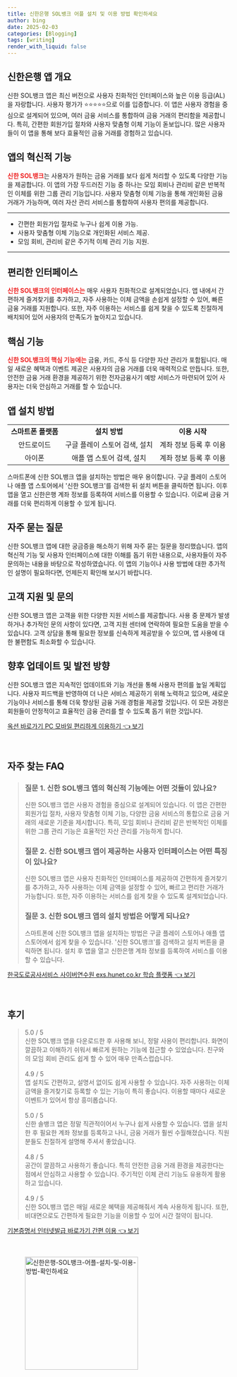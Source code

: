 ```yaml
---
title: 신한은행 SOL뱅크 어플 설치 및 이용 방법 확인하세요
author: bing
date: 2025-02-03
categories: [Blogging]
tags: [writing]
render_with_liquid: false
---
```



<h2 id='신한은행 앱 개요'>신한은행 앱 개요</h2>

<p>신한 SOL뱅크 앱은 최신 버전으로 사용자 친화적인 인터페이스와 높은 이용 등급(AL)을 자랑합니다. 사용자 평가가 ⭐⭐⭐⭐⭐으로 이를 입증합니다. 이 앱은 사용자 경험을 중심으로 설계되어 있으며, 여러 금융 서비스를 통합하여 금융 거래의 편리함을 제공합니다. 특히, 간편한 회원가입 절차와 사용자 맞춤형 이체 기능이 돋보입니다. 많은 사용자들이 이 앱을 통해 보다 효율적인 금융 거래를 경험하고 있습니다.</p>

<h2 id='앱의 혁신적 기능'>앱의 혁신적 기능</h2>

<p><b><span style="color: #ee2323;">신한 SOL뱅크</span></b>는 사용자가 원하는 금융 거래를 보다 쉽게 처리할 수 있도록 다양한 기능을 제공합니다. 이 앱의 가장 두드러진 기능 중 하나는 모임 회비나 관리비 같은 반복적인 이체를 위한 그룹 관리 기능입니다. 사용자 맞춤형 이체 기능을 통해 개인화된 금융 거래가 가능하며, 여러 자산 관리 서비스를 통합하여 사용자 편의를 제공합니다.</p>

<hr />

<ul>
    <li>간편한 회원가입 절차로 누구나 쉽게 이용 가능.</li>
    <li>사용자 맞춤형 이체 기능으로 개인화된 서비스 제공.</li>
    <li>모임 회비, 관리비 같은 주기적 이체 관리 기능 지원.</li>
</ul>

<hr />

<h2 id='편리한 인터페이스'>편리한 인터페이스</h2>

<p><b><span style="color: #ee2323;">신한 SOL뱅크의 인터페이스는</span></b> 매우 사용자 친화적으로 설계되었습니다. 앱 내에서 간편하게 즐겨찾기를 추가하고, 자주 사용하는 이체 금액을 손쉽게 설정할 수 있어, 빠른 금융 거래를 지원합니다. 또한, 자주 이용하는 서비스를 쉽게 찾을 수 있도록 친절하게 배치되어 있어 사용자의 만족도가 높아지고 있습니다.</p>

<h2 id='핵심 기능'>핵심 기능</h2>

<p><b><span style="color: #ee2323;">신한 SOL뱅크의 핵심 기능에는</span></b> 금융, 카드, 주식 등 다양한 자산 관리가 포함됩니다. 매일 새로운 혜택과 이벤트 제공은 사용자의 금융 거래를 더욱 매력적으로 만듭니다. 또한, 안전한 금융 거래 환경을 제공하기 위한 전자금융사기 예방 서비스가 마련되어 있어 사용자는 더욱 안심하고 거래를 할 수 있습니다.</p>

<h2 id='앱 설치 방법'>앱 설치 방법</h2>

<table>
    <tr>
        <td style="text-align: center; height: 17px;"><b>스마트폰 플랫폼</b></td>
        <td style="text-align: center; height: 17px;"><b>설치 방법</b></td>
        <td style="text-align: center; height: 17px;"><b>이용 시작</b></td>
    </tr>
    <tr>
        <td style="text-align: center; height: 17px;">안드로이드</td>
        <td style="text-align: center; height: 17px;">구글 플레이 스토어 검색, 설치</td>
        <td style="text-align: center; height: 17px;">계좌 정보 등록 후 이용</td>
    </tr>
    <tr>
        <td style="text-align: center; height: 17px;">아이폰</td>
        <td style="text-align: center; height: 17px;">애플 앱 스토어 검색, 설치</td>
        <td style="text-align: center; height: 17px;">계좌 정보 등록 후 이용</td>
    </tr>
</table>

<p>스마트폰에 신한 SOL뱅크 앱을 설치하는 방법은 매우 용이합니다. 구글 플레이 스토어나 애플 앱 스토어에서 '신한 SOL뱅크'를 검색한 뒤 설치 버튼을 클릭하면 됩니다. 이후 앱을 열고 신한은행 계좌 정보를 등록하여 서비스를 이용할 수 있습니다. 이로써 금융 거래를 더욱 편리하게 이용할 수 있게 됩니다.</p>

<h2 id='자주 묻는 질문'>자주 묻는 질문</h2>

<p>신한 SOL뱅크 앱에 대한 궁금증을 해소하기 위해 자주 묻는 질문을 정리했습니다. 앱의 혁신적 기능 및 사용자 인터페이스에 대한 이해를 돕기 위한 내용으로, 사용자들이 자주 문의하는 내용을 바탕으로 작성하였습니다. 이 앱의 기능이나 사용 방법에 대한 추가적인 설명이 필요하다면, 언제든지 확인해 보시기 바랍니다.</p>

<h2 id='고객 지원 및 문의'>고객 지원 및 문의</h2>

<p>신한 SOL뱅크 앱은 고객을 위한 다양한 지원 서비스를 제공합니다. 사용 중 문제가 발생하거나 추가적인 문의 사항이 있다면, 고객 지원 센터에 연락하여 필요한 도움을 받을 수 있습니다. 고객 상담을 통해 필요한 정보를 신속하게 제공받을 수 있으며, 앱 사용에 대한 불편함도 최소화할 수 있습니다.</p>

<h2 id='향후 업데이트 및 발전 방향'>향후 업데이트 및 발전 방향</h2>

<p>신한 SOL뱅크 앱은 지속적인 업데이트와 기능 개선을 통해 사용자 편의를 높일 계획입니다. 사용자 피드백을 반영하여 더 나은 서비스 제공하기 위해 노력하고 있으며, 새로운 기능이나 서비스를 통해 더욱 향상된 금융 거래 경험을 제공할 것입니다. 이 모든 과정은 회원들이 안정적이고 효율적인 금융 관리를 할 수 있도록 돕기 위한 것입니다.</p>


<p><a class="click-button" title="옥션 바로가기 PC 모바일 편리하게 이용하기" href="https://purplelist.github.io/posts/%EC%98%A5%EC%85%98-%EB%B0%94%EB%A1%9C%EA%B0%80%EA%B8%B0-PC-%EB%AA%A8%EB%B0%94%EC%9D%BC-%ED%8E%B8%EB%A6%AC%ED%95%98%EA%B2%8C-%EC%9D%B4%EC%9A%A9%ED%95%98%EA%B8%B0/" rel="dofollow">옥션 바로가기 PC 모바일 편리하게 이용하기 👈 보기</a></p><br>
<h2 id='자주_찾는_FAQ'>자주 찾는 FAQ</h2>
<div itemscope="" itemtype="https://schema.org/FAQPage"> 
<blockquote> 
<div itemscope="" itemprop="mainEntity" itemtype="https://schema.org/Question"> 
<h3 itemprop="name">질문 1. 신한 SOL뱅크 앱의 혁신적 기능에는 어떤 것들이 있나요?</h3> 
<div itemscope="" itemprop="acceptedAnswer" itemtype="https://schema.org/Answer"> 
<span itemprop="text"> 
<p>신한 SOL뱅크 앱은 사용자 경험을 중심으로 설계되어 있습니다. 이 앱은 간편한 회원가입 절차, 사용자 맞춤형 이체 기능, 다양한 금융 서비스의 통합으로 금융 거래의 새로운 기준을 제시합니다. 특히, 모임 회비나 관리비 같은 반복적인 이체를 위한 그룹 관리 기능은 효율적인 자산 관리를 가능하게 합니다.</p> 
</span> 
</div> 
</div> 

<div itemscope="" itemprop="mainEntity" itemtype="https://schema.org/Question"> 
<h3 itemprop="name">질문 2. 신한 SOL뱅크 앱이 제공하는 사용자 인터페이스는 어떤 특징이 있나요?</h3> 
<div itemscope="" itemprop="acceptedAnswer" itemtype="https://schema.org/Answer"> 
<span itemprop="text"> 
<p>신한 SOL뱅크 앱은 사용자 친화적인 인터페이스를 제공하여 간편하게 즐겨찾기를 추가하고, 자주 사용하는 이체 금액을 설정할 수 있어, 빠르고 편리한 거래가 가능합니다. 또한, 자주 이용하는 서비스를 쉽게 찾을 수 있도록 설계되었습니다.</p> 
</span> 
</div> 
</div> 

<div itemscope="" itemprop="mainEntity" itemtype="https://schema.org/Question"> 
<h3 itemprop="name">질문 3. 신한 SOL뱅크 앱의 설치 방법은 어떻게 되나요?</h3> 
<div itemscope="" itemprop="acceptedAnswer" itemtype="https://schema.org/Answer"> 
<span itemprop="text"> 
<p>스마트폰에 신한 SOL뱅크 앱을 설치하는 방법은 구글 플레이 스토어나 애플 앱 스토어에서 쉽게 찾을 수 있습니다. '신한 SOL뱅크'를 검색하고 설치 버튼을 클릭하면 됩니다. 설치 후 앱을 열고 신한은행 계좌 정보를 등록하여 서비스를 이용할 수 있습니다.</p> 
</span> 
</div> 
</div> 

</blockquote> 
</div>
<p><a class="click-button" title="한국도로공사서비스 사이버연수원 exs.hunet.co.kr 학습 플랫폼" href="https://purplelist.github.io/posts/%ED%95%9C%EA%B5%AD%EB%8F%84%EB%A1%9C%EA%B3%B5%EC%82%AC%EC%84%9C%EB%B9%84%EC%8A%A4-%EC%82%AC%EC%9D%B4%EB%B2%84%EC%97%B0%EC%88%98%EC%9B%90-exs.hunet.co.kr-%ED%95%99%EC%8A%B5-%ED%94%8C%EB%9E%AB%ED%8F%BC/" rel="dofollow">한국도로공사서비스 사이버연수원 exs.hunet.co.kr 학습 플랫폼 👈 보기</a></p><br>
<h2 id='후기'>후기</h2>
<div itemscope itemtype="https://schema.org/Product">
  <blockquote>
  <div itemprop="review" itemscope itemtype="https://schema.org/Review">
      <div itemprop="reviewRating" itemscope itemtype="https://schema.org/Rating"> <span itemprop="ratingValue">5.0</span> / <span itemprop="bestRating">5</span> </div>
      <span itemprop="reviewBody">신한 SOL뱅크 앱을 다운로드한 후 사용해 보니, 정말 사용이 편리합니다. 화면이 깔끔하고 이해하기 쉬워서 빠르게 원하는 기능에 접근할 수 있었습니다. 친구와의 모임 회비 관리도 쉽게 할 수 있어 매우 만족스럽습니다.</span>
  </div>
  <br>
  <div itemprop="review" itemscope itemtype="https://schema.org/Review">
      <div itemprop="reviewRating" itemscope itemtype="https://schema.org/Rating"> <span itemprop="ratingValue">4.9</span> / <span itemprop="bestRating">5</span> </div>
      <span itemprop="reviewBody">앱 설치도 간편하고, 설명서 없이도 쉽게 사용할 수 있습니다. 자주 사용하는 이체 금액을 즐겨찾기로 등록할 수 있는 기능이 특히 좋습니다. 이용할 때마다 새로운 이벤트가 있어서 항상 흥미롭습니다.</span>
  </div>
  <br>
  <div itemprop="review" itemscope itemtype="https://schema.org/Review">
      <div itemprop="reviewRating" itemscope itemtype="https://schema.org/Rating"> <span itemprop="ratingValue">5.0</span> / <span itemprop="bestRating">5</span> </div>
      <span itemprop="reviewBody">신한 솔뱅크 앱은 정말 직관적이어서 누구나 쉽게 사용할 수 있습니다. 앱을 설치한 후 필요한 계좌 정보를 등록하고 나니, 금융 거래가 훨씬 수월해졌습니다. 직원분들도 친절하게 설명해 주셔서 좋았습니다.</span>
  </div>
  <br>
  <div itemprop="review" itemscope itemtype="https://schema.org/Review">
      <div itemprop="reviewRating" itemscope itemtype="https://schema.org/Rating"> <span itemprop="ratingValue">4.8</span> / <span itemprop="bestRating">5</span> </div>
      <span itemprop="reviewBody">공간이 깔끔하고 사용하기 좋습니다. 특히 안전한 금융 거래 환경을 제공한다는 점에서 안심하고 사용할 수 있습니다. 주기적인 이체 관리 기능도 유용하게 활용하고 있습니다.</span>
  </div>
  <br>
  <div itemprop="review" itemscope itemtype="https://schema.org/Review">
      <div itemprop="reviewRating" itemscope itemtype="https://schema.org/Rating"> <span itemprop="ratingValue">4.9</span> / <span itemprop="bestRating">5</span> </div>
      <span itemprop="reviewBody">신한 SOL뱅크 앱은 매일 새로운 혜택을 제공해줘서 계속 사용하게 됩니다. 또한, 비대면으로도 간편하게 필요한 기능을 이용할 수 있어 시간 절약이 됩니다.</span>
  </div>
  </blockquote>
</div>
<p><a class="click-button" title="기본증명서 인터넷발급 바로가기 간편 이용" href="https://purplelist.github.io/posts/%EA%B8%B0%EB%B3%B8%EC%A6%9D%EB%AA%85%EC%84%9C-%EC%9D%B8%ED%84%B0%EB%84%B7%EB%B0%9C%EA%B8%89-%EB%B0%94%EB%A1%9C%EA%B0%80%EA%B8%B0-%EA%B0%84%ED%8E%B8-%EC%9D%B4%EC%9A%A9/" rel="dofollow">기본증명서 인터넷발급 바로가기 간편 이용 👈 보기</a></p><br>
<figure class="image"><img src="https://purplelist.github.io/assets/img/thumbnail/신한은행-SOL뱅크-어플-설치-및-이용-방법-확인하세요.webp" alt="신한은행-SOL뱅크-어플-설치-및-이용-방법-확인하세요" width="256" height="256"></figure>